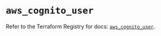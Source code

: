 # `aws_cognito_user`

Refer to the Terraform Registry for docs: [`aws_cognito_user`](https://registry.terraform.io/providers/hashicorp/aws/5.56.1/docs/resources/cognito_user).
